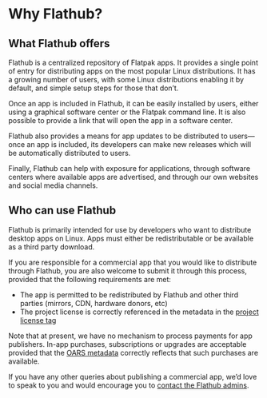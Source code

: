 # Why Flathub?

## What Flathub offers

Flathub is a centralized repository of Flatpak apps. It provides a single point of entry for distributing apps on the most popular Linux distributions. It has a growing number of users, with some Linux distributions enabling it by default, and simple setup steps for those that don’t.

Once an app is included in Flathub, it can be easily installed by users, either using a graphical software center or the Flatpak command line. It is also possible to provide a link that will open the app in a software center.

Flathub also provides a means for app updates to be distributed to users—once an app is included, its developers can make new releases which will be automatically distributed to users.

Finally, Flathub can help with exposure for applications, through software centers where available apps are advertised, and through our own websites and social media channels.

## Who can use Flathub

Flathub is primarily intended for use by developers who want to distribute desktop apps on Linux. Apps must either be redistributable or be available as a third party download.

If you are responsible for a commercial app that you would like to distribute through Flathub, you are also welcome to submit it through this process, provided that the following requirements are met:

- The app is permitted to be redistributed by Flathub and other third parties (mirrors, CDN, hardware donors, etc)
- The project license is correctly referenced in the metadata in the [project license tag](/docs/for-app-authors/metainfo-guidelines/#license)

Note that at present, we have no mechanism to process payments for app publishers. In-app purchases, subscriptions or upgrades are acceptable provided that the [OARS metadata](https://hughsie.github.io/oars/generate.html#money) correctly reflects that such purchases are available.

If you have any other queries about publishing a commercial app, we’d love to speak to you and would encourage you to [contact the Flathub admins](mailto:admins@flathub.org).
